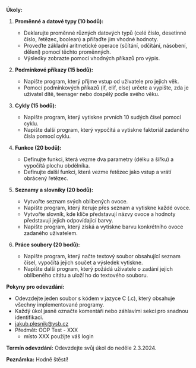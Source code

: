 **Úkoly:**

1. **Proměnné a datové typy (10 bodů):**
   - Deklarujte proměnné různých datových typů (celé číslo, desetinné číslo, řetězec, boolean) a přiřaďte jim vhodné hodnoty.
   - Proveďte základní aritmetické operace (sčítání, odčítání, násobení, dělení) pomocí těchto proměnných.
   - Výsledky zobrazte pomocí vhodných příkazů pro výpis.

2. **Podmínkové příkazy (15 bodů):**
   - Napište program, který přijme vstup od uživatele pro jejich věk.
   - Pomocí podmínkových příkazů (if, elif, else) určete a vypište, zda je uživatel dítě, teenager nebo dospělý podle svého věku.

3. **Cykly (15 bodů):**
   - Napište program, který vytiskne prvních 10 sudých čísel pomocí cyklu.
   - Napište další program, který vypočítá a vytiskne faktoriál zadaného čísla pomocí cyklu.

4. **Funkce (20 bodů):**
   - Definujte funkci, která vezme dva parametry (délku a šířku) a vypočítá plochu obdélníka.
   - Definujte další funkci, která vezme řetězec jako vstup a vrátí obrácený řetězec.

5. **Seznamy a slovníky (20 bodů):**
   - Vytvořte seznam svých oblíbených ovoce.
   - Napište program, který iteruje přes seznam a vytiskne každé ovoce.
   - Vytvořte slovník, kde klíče představují názvy ovoce a hodnoty představují jejich odpovídající barvy.
   - Napište program, který získá a vytiskne barvu konkrétního ovoce zadaného uživatelem.

6. **Práce soubory (20 bodů):**
   - Napište program, který načte textový soubor obsahující seznam čísel, vypočítá jejich součet a výsledek vytiskne.
   - Napište další program, který požádá uživatele o zadání jejich oblíbeného citátu a uloží ho do textového souboru.

**Pokyny pro odevzdání:**
- Odevzdejte jeden soubor s kódem v jazyce C (.c), který obsahuje všechny implementované programy.
- Každý úkol jasně označte komentáři nebo záhlavími sekcí pro snadnou identifikaci.
- jakub.plesnik@vsb.cz
- Předmět: OOP Test - XXX
   - místo XXX použijte váš login

**Termín odevzdání:**
Odevzdejte svůj úkol do neděle 2.3.2024.

**Poznámka:** Hodně štěstí!
